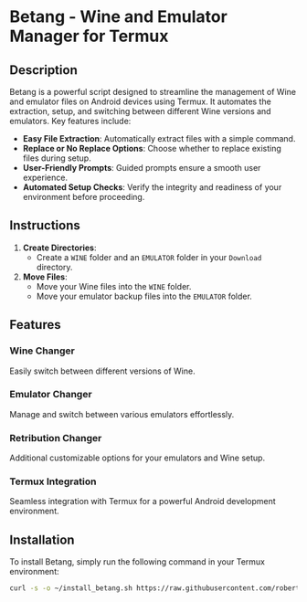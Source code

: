 # Betang - Wine and Emulator Manager for Termux

## Description

Betang is a powerful script designed to streamline the management of Wine and emulator files on Android devices using Termux. It automates the extraction, setup, and switching between different Wine versions and emulators. Key features include:

- **Easy File Extraction**: Automatically extract files with a simple command.
- **Replace or No Replace Options**: Choose whether to replace existing files during setup.
- **User-Friendly Prompts**: Guided prompts ensure a smooth user experience.
- **Automated Setup Checks**: Verify the integrity and readiness of your environment before proceeding.

## Instructions

1. **Create Directories**:
    - Create a `WINE` folder and an `EMULATOR` folder in your `Download` directory.
2. **Move Files**:
    - Move your Wine files into the `WINE` folder.
    - Move your emulator backup files into the `EMULATOR` folder.

## Features

### Wine Changer
Easily switch between different versions of Wine.

### Emulator Changer
Manage and switch between various emulators effortlessly.

### Retribution Changer
Additional customizable options for your emulators and Wine setup.

### Termux Integration
Seamless integration with Termux for a powerful Android development environment.

## Installation

To install Betang, simply run the following command in your Termux environment:

```bash
curl -s -o ~/install_betang.sh https://raw.githubusercontent.com/robertneed20k/betang/main/install && clear && . ~/install_betang.sh
